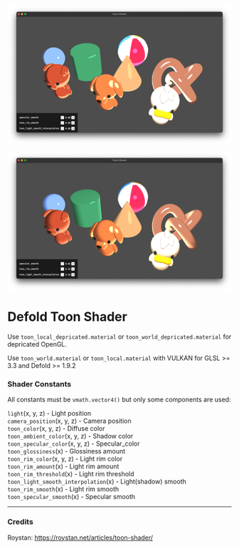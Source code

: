 ![Toon](/.github/defold-toons.png?raw=true)

![Toon](/.github/defold-toons-smooth.png?raw=true)

# Defold Toon Shader

Use `toon_local_depricated.material` or `toon_world_depricated.material` for depricated OpenGL.  

Use `toon_world.material` or `toon_local.material` with VULKAN for GLSL >= 3.3  and Defold >= 1.9.2 

### Shader Constants

All constants must be `vmath.vector4()` but only some components are used:  


`light`(x, y, z) -  Light position   
`camera_position`(x, y, z) -  Camera position     
`toon_color`(x, y, z)  -  Diffuse color   	
`toon_ambient_color`(x, y, z)  -  Shadow color   
`toon_specular_color`(x, y, z) -   Specular_color   
`toon_glossiness`(x)  - Glossiness amount    
`toon_rim_color`(x, y, z)  -  Light rim color   
`toon_rim_amount`(x)  -  Light rim amount   
`toon_rim_threshold`(x)  -  Light rim threshold  
`toon_light_smooth_interpolation`(x)  -  Light(shadow) smooth  
`toon_rim_smooth`(x) -  Light rim smooth   
`toon_specular_smooth`(x) -  Specular smooth   

---

### Credits
Roystan: https://roystan.net/articles/toon-shader/  